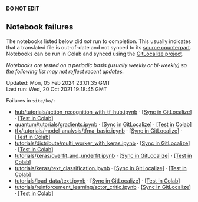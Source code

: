 __DO NOT EDIT__

## Notebook failures

The notebooks listed below did *not* run to completion. This usually indicates
that a translated file is out-of-date and not synced to its
[source counterpart](../en-snapshot/). Notebooks can be run in Colab and synced
using the [GitLocalize project](https://gitlocalize.com/tensorflow/docs-l10n).

*Notebooks are tested on a periodic basis (usually weekly or bi-weekly) so the
following list may not reflect recent updates.*

Updated: Mon, 05 Feb 2024 23:01:35 GMT<br/>
Last run: Wed, 20 Oct 2021 19:18:45 GMT

Failures in <code>site/ko/</code>:

* [hub/tutorials/action_recognition_with_tf_hub.ipynb](https://github.com/tensorflow/docs-l10n/blob/master/site/ko/hub/tutorials/action_recognition_with_tf_hub.ipynb) · [[Sync in GitLocalize](https://gitlocalize.com/repo/4592/ko/site/en-snapshot/hub/tutorials/action_recognition_with_tf_hub.ipynb)] · [[Test in Colab](https://colab.research.google.com/github/tensorflow/docs-l10n/blob/master/site/ko/hub/tutorials/action_recognition_with_tf_hub.ipynb)]
* [quantum/tutorials/gradients.ipynb](https://github.com/tensorflow/docs-l10n/blob/master/site/ko/quantum/tutorials/gradients.ipynb) · [[Sync in GitLocalize](https://gitlocalize.com/repo/4592/ko/site/en-snapshot/quantum/tutorials/gradients.ipynb)] · [[Test in Colab](https://colab.research.google.com/github/tensorflow/docs-l10n/blob/master/site/ko/quantum/tutorials/gradients.ipynb)]
* [tfx/tutorials/model_analysis/tfma_basic.ipynb](https://github.com/tensorflow/docs-l10n/blob/master/site/ko/tfx/tutorials/model_analysis/tfma_basic.ipynb) · [[Sync in GitLocalize](https://gitlocalize.com/repo/4592/ko/site/en-snapshot/tfx/tutorials/model_analysis/tfma_basic.ipynb)] · [[Test in Colab](https://colab.research.google.com/github/tensorflow/docs-l10n/blob/master/site/ko/tfx/tutorials/model_analysis/tfma_basic.ipynb)]
* [tutorials/distribute/multi_worker_with_keras.ipynb](https://github.com/tensorflow/docs-l10n/blob/master/site/ko/tutorials/distribute/multi_worker_with_keras.ipynb) · [[Sync in GitLocalize](https://gitlocalize.com/repo/4592/ko/site/en-snapshot/tutorials/distribute/multi_worker_with_keras.ipynb)] · [[Test in Colab](https://colab.research.google.com/github/tensorflow/docs-l10n/blob/master/site/ko/tutorials/distribute/multi_worker_with_keras.ipynb)]
* [tutorials/keras/overfit_and_underfit.ipynb](https://github.com/tensorflow/docs-l10n/blob/master/site/ko/tutorials/keras/overfit_and_underfit.ipynb) · [[Sync in GitLocalize](https://gitlocalize.com/repo/4592/ko/site/en-snapshot/tutorials/keras/overfit_and_underfit.ipynb)] · [[Test in Colab](https://colab.research.google.com/github/tensorflow/docs-l10n/blob/master/site/ko/tutorials/keras/overfit_and_underfit.ipynb)]
* [tutorials/keras/text_classification.ipynb](https://github.com/tensorflow/docs-l10n/blob/master/site/ko/tutorials/keras/text_classification.ipynb) · [[Sync in GitLocalize](https://gitlocalize.com/repo/4592/ko/site/en-snapshot/tutorials/keras/text_classification.ipynb)] · [[Test in Colab](https://colab.research.google.com/github/tensorflow/docs-l10n/blob/master/site/ko/tutorials/keras/text_classification.ipynb)]
* [tutorials/load_data/text.ipynb](https://github.com/tensorflow/docs-l10n/blob/master/site/ko/tutorials/load_data/text.ipynb) · [[Sync in GitLocalize](https://gitlocalize.com/repo/4592/ko/site/en-snapshot/tutorials/load_data/text.ipynb)] · [[Test in Colab](https://colab.research.google.com/github/tensorflow/docs-l10n/blob/master/site/ko/tutorials/load_data/text.ipynb)]
* [tutorials/reinforcement_learning/actor_critic.ipynb](https://github.com/tensorflow/docs-l10n/blob/master/site/ko/tutorials/reinforcement_learning/actor_critic.ipynb) · [[Sync in GitLocalize](https://gitlocalize.com/repo/4592/ko/site/en-snapshot/tutorials/reinforcement_learning/actor_critic.ipynb)] · [[Test in Colab](https://colab.research.google.com/github/tensorflow/docs-l10n/blob/master/site/ko/tutorials/reinforcement_learning/actor_critic.ipynb)]

